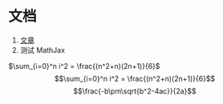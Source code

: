 <script type="text/javascript" src="http://cdn.mathjax.org/mathjax/latest/MathJax.js?config=default"></script>

# 文档

1. [文章](BOOK.md)
2. 测试 MathJax

$\sum_{i=0}^n i^2 = \frac{(n^2+n)(2n+1)}{6}$
$$\sum_{i=0}^n i^2 = \frac{(n^2+n)(2n+1)}{6}$$
$$\frac{-b\pm\sqrt{b^2-4ac}}{2a}$$